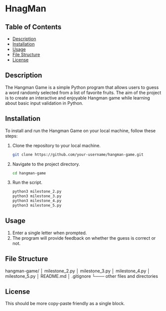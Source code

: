 # HnagMan

## Table of Contents
- [Description](#description)
- [Installation](#installation)
- [Usage](#usage)
- [File Structure](#file-structure)
- [License](#license)



## Description
The Hangman Game is a simple Python program that allows users to guess a word randomly selected from a list of favorite fruits. The aim of the project is to create an interactive and enjoyable Hangman game while learning about basic input validation in Python.

## Installation

To install and run the Hangman Game on your local machine, follow these steps:

1. Clone the repository to your local machine.
   ```bash
   git clone https://github.com/your-username/hangman-game.git

2. Navigate to the project directory.
   ```bash
   cd hangman-game


4. Run the script.
   ```bash
   python3 milestone_2.py  
   python3 milestone_3.py  
   python3 milestone_4.py
   python3 milestone_5.py  

## Usage

1. Enter a single letter when prompted.
2. The program will provide feedback on whether the guess is correct or not.

## File Structure
hangman-game/
│ milestone_2.py
│ milestone_3.py
│ milestone_4.py
│ milestone_5.py
│ README.md
│ .gitignore
└─── other files and directories
## License

This should be more copy-paste friendly as a single block.





